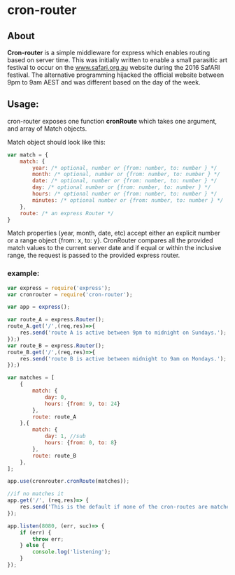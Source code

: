 # cron-router

## About

**Cron-router** is a simple middleware for express which enables routing based on server time. This was initially written to enable a small parasitic art festival to occur on the www.safari.org.au website during the 2016 SafARI festival. The alternative programming hijacked the official website between 9pm to 9am AEST and was different based on the day of the week.

## Usage:

cron-router exposes one function **cronRoute** which takes one argument, and array of Match objects.

Match object should look like this:

```js
var match = {
	match: {
		year: /* optional, number or {from: number, to: number } */
		month: /* optional, number or {from: number, to: number } */
		date: /* optional, number or {from: number, to: number } */
		day: /* optional number or {from: number, to: number } */
		hours: /* optional number or {from: number, to: number } */
		minutes: /* optional number or {from: number, to: number } */
	},
	route: /* an express Router */
}
```

Match properties (year, month, date, etc) accept either an explicit number or a range object {from: x, to: y}. CronRouter compares all the provided match values to the current server date and if equal or within the inclusive range, the request is passed to the provided express router.  

### example:

```js
var express	= require('express');
var cronrouter = require('cron-router');

var app = express();

var route_A = express.Router();
route_A.get('/',(req,res)=>{
	res.send('route A is active between 9pm to midnight on Sundays.');
});)
var route_B = express.Router();
route_B.get('/',(req,res)=>{
	res.send('route B is active between midnight to 9am on Mondays.');
});)

var matches = [
	{
		match: {
			day: 0,
			hours: {from: 9, to: 24}
		},
		route: route_A
	},{
		match: {
			day: 1, //sub
			hours: {from: 0, to: 8}
		},
		route: route_B
	},
];

app.use(cronrouter.cronRoute(matches));

//if no matches it 
app.get('/', (req,res)=> {
	res.send('This is the default if none of the cron-routes are matched.');
});

app.listen(8080, (err, suc)=> {
	if (err) {
		throw err;
	} else {
		console.log('listening');
	}
});
```